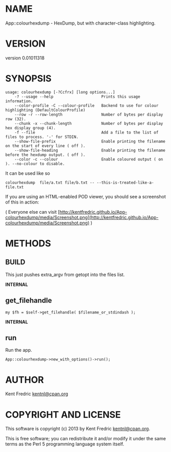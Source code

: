 # NAME

App::colourhexdump - HexDump, but with character-class highlighting.

# VERSION

version 0.01011318

# SYNOPSIS

    usage: colourhexdump [-?Ccfrx] [long options...]
        -? --usage --help                     Prints this usage information.
        --color-profile -C --colour-profile   Backend to use for colour highlighting (DefaultColourProfile)
        --row -r --row-length                 Number of bytes per display row (32).
        --chunk -x --chunk-length             Number of bytes per display hex display group (4).
        -f --file                             Add a file to the list of files to process. '-' for STDIN.
        --show-file-prefix                    Enable printing the filename on the start of every line ( off ).
        --show-file-heading                   Enable printing the filename before the hexdump output. ( off ).
        --color -c --colour                   Enable coloured output ( on ). --no-colour to disable.

It can be used like so

    colourhexdump  file/a.txt file/b.txt -- --this-is-treated-like-a-file.txt

If you are using an HTML-enabled POD viewer, you should see a screenshot of this in action:

( Everyone else can visit [http://kentfredric.github.io/App-colourhexdump/media/Screenshot.png](http://kentfredric.github.io/App-colourhexdump/media/Screenshot.png) )

# METHODS

## BUILD

This just pushes extra\_argv from getopt into the files list.

__INTERNAL__

## get\_filehandle

    my $fh = $self->get_filehandle( $filename_or_stdindash );

__INTERNAL__

## run

Run the app.

    App::colourhexdump->new_with_options()->run();

# AUTHOR

Kent Fredric <kentnl@cpan.org>

# COPYRIGHT AND LICENSE

This software is copyright (c) 2013 by Kent Fredric <kentnl@cpan.org>.

This is free software; you can redistribute it and/or modify it under
the same terms as the Perl 5 programming language system itself.
